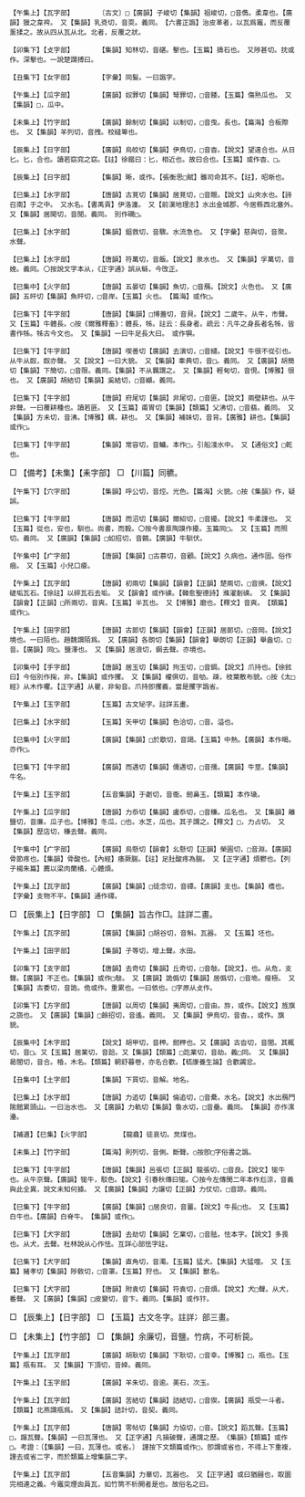 <!-- { "loadSidebar": true } -->
	【午集上】【瓦字部】		〔古文〕□【廣韻】子峻切【集韻】祖峻切，□音儁。柔韋也。【廣韻】獵之韋袴。　又【集韻】乳兗切，音耎。義同。　【六書正譌】治皮革者，以瓦爲竈，而反覆薰揉之。故从四从瓦从北。北者，反覆之狀。

	【卯集下】【攴字部】		【集韻】知林切，音碪。擊也。【玉篇】擣石也。　又陟甚切。抌或作。深擊也。一說楚謂搏曰。

	【丑集下】【女字部】		【字彙】同髮。一曰譌字。

	【午集上】【瓜字部】		【廣韻】奴罪切【集韻】弩罪切，□音餧。【玉篇】傷熟瓜也。　又【集韻】□，瓜中。

	【未集上】【竹字部】		【廣韻】餘制切【集韻】以制切，□音曳。長也。【篇海】合板際也。　又【集韻】羊列切，音拽。校縫箄也。

	【辰集上】【日字部】		【廣韻】烏皎切【集韻】伊鳥切，□音杳。【說文】望遠合也。从日匕。匕，合也。讀若窈窕之窈。【註】徐鍇曰：匕，相近也。故曰合也。【玉篇】或作杳、□。

	【辰集上】【日字部】		【集韻】晰，或作。【張衡思□賦】雖司命其不。【註】，昭晣也。

	【巳集上】【水字部】		【唐韻】古莧切【集韻】居莧切，□音覸。【說文】山夾水也。【詩召南】于之中。　又水名。【書禹貢】伊洛瀍。　又【前漢地理志】水出金城郡，今居縣西北塞外。　又【集韻】居閑切，音閒。義同。　別作礀□。

	【巳集上】【水字部】		【集韻】鉏救切，音驟。水流急也。　又【字彙】慈與切，音聚。水聲。

	【巳集上】【水字部】		【唐韻】符萬切，音飯。【說文】泉水也。　又【集韻】孚萬切，音娩。義同。〇按說文字本从，《正字通》誤从緐，今攺正。

	【巳集中】【火字部】		【唐韻】五晏切【集韻】魚切，□音鴈。【說文】火色也。　又【廣韻】五旰切【集韻】魚旰切，□音岸。【玉篇】火也。　【篇海】或作□。

	【巳集下】【牛字部】		【唐韻】【集韻】□博蓋切，音貝。【說文】二歲牛。从牛，市聲。　又【玉篇】牛體長。○按《爾雅釋畜》：體長，牬。註云：長身者。疏云：凡牛之身長者名牬，皆書作牬。牬古今文也。　又【集韻】一曰牛足長大曰。　或作犋。

	【巳集下】【牛字部】		【唐韻】喫善切【廣韻】去演切，□音繾。【說文】牛很不從引也。从牛从臤，臤亦聲。　又【說文】一曰大貌。　又【集韻】牽典切，音□。義同。　又【廣韻】胡簡切【集韻】下簡切，□音限。義同。【集韻】不从羈謂之。　又【集韻】輕甸切，音俔。【博雅】很也。　又【廣韻】胡結切【集韻】奚結切，□音纈。義同。

	【巳集下】【牛字部】		【唐韻】府尾切【集韻】非尾切，□音匪。【說文】兩壁耕也。从牛非聲。一曰覆耕種也。讀若匪。　又【玉篇】甫胃切【集韻】【類篇】父沸切，□音翡。義同。　又【集韻】方未切，音沸。【博雅】耦，耕也。　又【集韻】補妹切，音背。【廣雅】耕也。【集韻】或作□。

	【巳集下】【牛字部】		【集韻】常容切，音鱅。本作□，引船淺水中。　又【通俗文】□乾也。

□	【備考】【未集】【耒字部】	□	【川篇】同穮。

	【午集下】【穴字部】		【集韻】呼公切，音焢。光色。【篇海】火貌。○按《集韻》作，疑誤。

	【巳集下】【牛字部】		【唐韻】而沼切【集韻】爾紹切，□音擾。【說文】牛柔謹也。　又【玉篇】從也，安也，馴也。尚書，而毅。〇按今書臯陶謨作擾。玉篇同□。　又【玉篇】而照切。義同。　又【廣韻】【集韻】□如招切，音饒。【廣韻】牛馴伏。

	【午集中】【疒字部】		【唐韻】【集韻】□古慕切，音顧。【說文】久病也。通作固。俗作痼。　又【玉篇】小兒口瘡。

	【午集上】【瓦字部】		【唐韻】初兩切【集韻】【韻會】【正韻】楚兩切，□音摤。【說文】磋垢瓦石。【徐註】以碎瓦石去垢。　又【韻會】或作磢。【韓愈聖德詩】滌濯剗磢。　又【集韻】【韻會】【正韻】□所兩切，音爽。【玉篇】半瓦也。　又【博雅】磨也。【釋文】音爽。　【類篇】或作□。

	【午集上】【田字部】		【唐韻】古郞切【集韻】【韻會】【正韻】居郞切，□音岡。【說文】境也。一曰陌也。趙魏謂陌爲。　又【廣韻】各朗切【集韻】【韻會】舉朗切【正韻】舉盎切，□音。【廣韻】同□。鹽澤也。　又【集韻】居浪切，鋼去聲。亦境也。

	【卯集中】【手字部】		【唐韻】居玉切【集韻】拘玉切，□音鋦。【說文】爪持也。【徐鉉曰】今俗別作掬，非。【集韻】或作攫。　又【集韻】權俱切，音劬。疎，枝葉敷布貌。○按《太□經》从木作欋。【正字通】从瞿，非匊音。爪持卽攫義，當是攫字譌省。

	【午集上】【玉字部】		【玉篇】古文珌字。註詳五畫。

	【巳集上】【水字部】		【玉篇】矢甲切【集韻】色洽切，□音。溢也。

	【巳集中】【火字部】		【廣韻】【集韻】□於歇切，音謁。【玉篇】中熱。【廣韻】本作暍。亦作□。

	【巳集下】【牛字部】		【廣韻】而遇切【集韻】儒遇切，□音孺。【廣韻】牛莖。【集韻】牛名。

	【午集上】【玉字部】		【五音集韻】于劌切，音衞。劒鼻玉。【類篇】本作璏。

	【午集上】【瓜字部】		【唐韻】力忝切【集韻】盧忝切，□音稴。瓜名也。　又【集韻】離鹽切，音廉。瓜子也。【博雅】冬瓜，□也。水芝，瓜也。其子謂之。【釋文】□，力占切。　又【集韻】歷店切，稴去聲。義同。

	【午集中】【疒字部】		【廣韻】烏懸切【韻會】幺懸切【正韻】榮圓切，□音淵。【廣韻】骨節疼也。【集韻】骨酸也。【內經】痿厥腨。【註】足肚酸疼為腨。　又【正字通】煩鬱也。【列子楊朱篇】薦以梁肉蘭橘，心體煩。

	【午集上】【瓦字部】		【廣韻】【集韻】□徒念切，音磹。【廣韻】支也。【集韻】榰也。【字彙】支物不平。【集韻】通作磹。

□	【辰集上】【日字部】	□	【集韻】旨古作□。註詳二畫。

	【午集上】【瓦字部】		【廣韻】【集韻】□胡谷切，音斛。瓦器。　又【玉篇】坯也。

	【午集上】【田字部】		【集韻】子等切，增上聲。水田。

	【卯集下】【支字部】		【唐韻】去奇切【集韻】丘奇切，□音敧。【說文】，也。从危，支聲。【廣韻】不正也。【集韻】或作□敧。　又【廣韻】詭僞切【集韻】居僞切，□音垝。瘦極。　又【集韻】古委切，音詭。佹或作。重累也。一曰依也。□字原从攴作。 

	【卯集下】【方字部】		【唐韻】以周切【集韻】夷周切，□音由。斿，或作。【說文】旌旗之旒也。　又【廣韻】【集韻】□餘招切，音遙。義同。　又【集韻】伊鳥切，音杳。，或作。旗貌。

	【辰集中】【木字部】		【說文】胡甲切，音柙。劒柙也。又【廣韻】古沓切，音閤。其輒切，音□。又【玉篇】居業切，音跲。又【集韻】【類篇】□訖業切，音劫。義□同。　又【集韻】曷閤切，音合。棔，木名。【類篇】朝舒暮卷，亦名合歡。【嵇康養生論】合歡蠲忿。

	【丑集中】【土字部】		【集韻】下買切，音解。地名。

	【巳集上】【水字部】		【唐韻】力追切【集韻】倫追切，□音纍。水名。【說文】水出鴈門隂館累頭山。一曰治水也。　又【廣韻】力軌切【集韻】魯水切，□音壘。義同。　【集韻】亦作漯灅。

	【補遺】【巳集】【火字部】		【龍龕】徒哀切。炱煤也。

	【未集上】【竹字部】		【篇海】則列切，音側。斷聲。○按卽□字俗書之譌。

	【巳集下】【牛字部】		【唐韻】【集韻】呂張切【正韻】龍張切，□音良。【說文】牻牛也。从牛京聲。【廣韻】牻牛，駁色。【說文】引春秋傳曰牻。〇按今左傳閔二年本作尨涼，音義與此全異，說文未知何據。　又【廣韻】【集韻】力讓切【正韻】力仗切，□音諒。義同。

	【巳集下】【牛字部】		【廣韻】【集韻】□居良切，音薑。【說文】牛長□也。　又【玉篇】白牛也。【廣韻】白脊牛。　【集韻】或作□。

	【巳集下】【犬字部】		【唐韻】去劫切【集韻】乞業切，□音胠。怯本字。【說文】多畏也。从犬，去聲。杜林說从心作怯。互詳心部怯字註。

	【巳集下】【犬字部】		【集韻】直角切，音濁。【玉篇】猛犬。【集韻】大猛噬。　又【玉篇】豬孝切【集韻】陟敎切，□音罩。【玉篇】狩也。　又【集韻】獸名。

	【巳集下】【犬字部】		【唐韻】附袁切【集韻】符袁切，□音煩。【說文】犬□聲。从犬，番聲。　又【廣韻】【集韻】□皮變切，音卞。義同。【集韻】或作犿。

□	【辰集上】【日字部】	□	【玉篇】古文冬字。註詳冫部三畫。

□	【未集上】【竹字部】	□	【集韻】余廉切，音鹽。竹病，不可析笢。

	【午集上】【瓦字部】		【廣韻】胡耿切【集韻】下耿切，□音幸。【博雅】□，甁也。【玉篇】甁有耳。　又【集韻】下頂切，音婞。義同。

	【午集上】【玉字部】		【廣韻】羊朱切，音逾。美石，次玉。

	【午集上】【瓦字部】		【廣韻】苦結切【集韻】詰結切，□音猰。【廣韻】甁受一斗者。【類篇】北燕謂甁爲。　又【集韻】詰計切，音契。義同。

	【午集上】【瓦字部】		【唐韻】零帖切【集韻】力協切，□音。【說文】蹈瓦聲。【玉篇】□，蹋瓦聲。【集韻】一曰瓦薄也。　又【正字通】凡損破聲，通謂之歷。　《集韻》【類篇】或作□。考證：〔【集韻】一曰，瓦薄也。或省。〕　謹按下文類篇或作□，卽謂或省也，不得上下重複，謹去或省二字，而於類篇上增集韻二字。 

	【午集上】【瓦字部】		【五音集韻】力華切，瓦器也。　又【正字通】或曰猶圝也，取圜完相連之義。今竈突煙囪員瓦，如竹筒不析開者是也。故俗名之曰。

